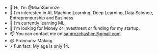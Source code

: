 - 👋 Hi, I’m @MianSamroze
- 👀 I’m interested in AI, Machine Learning, Deep Learning, Data Science, Entrepreneurship and Business.
- 🌱 I’m currently learning ML.
- 💞️ I’m looking for Money or Investment or funding for my startup.
- 📫 You can contact me on samrozehashim@gmail.com
- 😄 Pronouns: Making.
- ⚡ Fun fact: My age is only 14.

<!---
MianSamroze/MianSamroze is a ✨ special ✨ repository because its `README.md` (this file) appears on your GitHub profile.
You can click the Preview link to take a look at your changes.
--->
